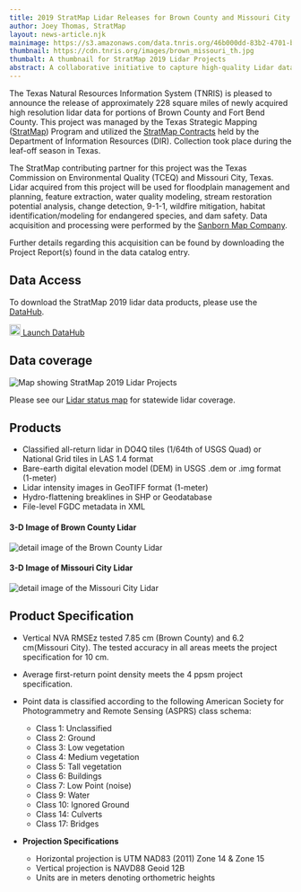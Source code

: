 ```yaml
---
title: 2019 StratMap Lidar Releases for Brown County and Missouri City
author: Joey Thomas, StratMap
layout: news-article.njk
mainimage: https://s3.amazonaws.com/data.tnris.org/46b000dd-83b2-4701-b5c6-3f6e18cedccf/assets/34a0cde1-d679-411c-8ced-973143b93d26.jpg
thumbnail: https://cdn.tnris.org/images/brown_missouri_th.jpg
thumbalt: A thumbnail for StratMap 2019 Lidar Projects
abstract: A collaborative initiative to capture high-quality Lidar data for portions of Brown County and Missouri City, Texas.
---
```


The Texas Natural Resources Information System (TNRIS) is pleased to announce the release of approximately 228 square miles of newly acquired high resolution lidar data for portions of Brown County and Fort Bend County. This project was managed by the Texas Strategic Mapping ([StratMap](https://tnris.org/stratmap/)) Program and utilized the [StratMap Contracts](https://tnris.org/stratmap/stratmap-contracts/) held by the Department of Information Resources (DIR). Collection took place during the leaf-off season in Texas.

The StratMap contributing partner for this project was the Texas Commission on Environmental Quality (TCEQ) and Missouri City, Texas. Lidar acquired from this project will be used for floodplain management and planning, feature extraction, water quality modeling, stream restoration potential analysis, change detection, 9-1-1, wildfire mitigation, habitat identification/modeling for endangered species, and dam safety. Data acquisition and processing were performed by the [Sanborn Map Company](https://www.sanborn.com).

Further details regarding this acquisition can be found by downloading the Project Report(s) found in the data catalog entry.

## Data Access

<p>To download the StratMap 2019 lidar data products, please use the <a href="https://data.tnris.org/catalog/%7B%22search%22%3A%22StratMap%20Lidar%202019%22%7D">DataHub</a>.</p>

<a class="btn btn-lg btn-tnris" href="https://data.tnris.org/catalog/%7B%22search%22%3A%22StratMap%20Lidar%202019%22%7D"><img style="width: 20px; margin-bottom: 0 !important;" src="https://cdn.tnris.org/images/baseline_view_comfy_white_36dp.png"> Launch DataHub</a>

## Data coverage
<img src="https://cdn.tnris.org/images/brown_missouri_city.jpg" class="img-responsive" alt="Map showing StratMap 2019 Lidar Projects">

Please see our [Lidar status map](https://tnris-twdb.carto.com/u/tnris-sm/builder/a5dfc759-9a90-4acd-a8d1-57d521c7e1fe/public_map) for statewide lidar coverage.

## Products
- Classified all-return lidar in DO4Q tiles (1/64th of USGS Quad) or National Grid tiles in LAS 1.4 format
- Bare-earth digital elevation model (DEM) in USGS .dem or .img format (1-meter)
- Lidar intensity images in GeoTIFF format (1-meter)
- Hydro-flattening breaklines in SHP or Geodatabase
- File-level FGDC metadata in XML

#### 3-D Image of Brown County Lidar

<img class="img-responsive" src="https://s3.amazonaws.com/data.tnris.org/46b000dd-83b2-4701-b5c6-3f6e18cedccf/assets/d213837e-d966-4291-bcf0-078da17d9e13.jpg" alt="detail image of the Brown County Lidar">

#### 3-D Image of Missouri City Lidar

<img class="img-responsive" src="https://s3.amazonaws.com/data.tnris.org/66d886a6-13b9-46a9-936a-bf2ce4f71aaf/assets/2abdf2da-60d1-43d8-bca3-1627da2c337d.jpg" alt="detail image of the Missouri City Lidar">

## Product Specification
- Vertical NVA RMSEz tested 7.85 cm (Brown County) and  6.2 cm(Missouri City). The tested accuracy in all areas meets the project specification for 10 cm.
- Average first-return point density meets the 4 ppsm project specification.
- Point data is classified according to the following American Society for Photogrammetry and Remote Sensing (ASPRS) class schema:
  * Class 1:  Unclassified
  * Class 2:  Ground
  * Class 3:  Low vegetation
  * Class 4:  Medium vegetation
  * Class 5:  Tall vegetation
  * Class 6:  Buildings
  * Class 7:  Low Point (noise)
  * Class 9:  Water
  * Class 10: Ignored Ground
  * Class 14: Culverts
  * Class 17: Bridges

- **Projection Specifications**
  + Horizontal projection is UTM NAD83 (2011) Zone 14 & Zone 15
  + Vertical projection is NAVD88 Geoid 12B
  + Units are in meters denoting orthometric heights
